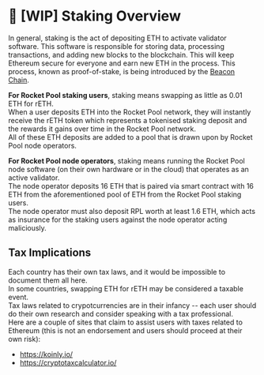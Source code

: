 # :book: [WIP] Staking Overview

In general, staking is the act of depositing ETH to activate validator software.
This software is responsible for storing data, processing transactions, and adding new blocks to the blockchain.
This will keep Ethereum secure for everyone and earn new ETH in the process.
This process, known as proof-of-stake, is being introduced by the [Beacon Chain](https://ethereum.org/en/eth2/beacon-chain/). 

**For Rocket Pool staking users**, staking means swapping as little as 0.01 ETH for rETH.  
When a user deposits ETH into the Rocket Pool network, they will instantly receive the rETH token which represents a tokenised staking deposit and the rewards it gains over time in the Rocket Pool network.  
All of these ETH deposits are added to a pool that is drawn upon by Rocket Pool node operators.

**For Rocket Pool node operators**, staking means running the Rocket Pool node software (on their own hardware or in the cloud) that operates as an active validator.  
The node operator deposits 16 ETH that is paired via smart contract with 16 ETH from the aforementioned pool of ETH from the Rocket Pool staking users.  
The node operator must also deposit RPL worth at least 1.6 ETH, which acts as insurance for the staking users against the node operator acting maliciously.

## Tax Implications

Each country has their own tax laws, and it would be impossible to document them all here.  
In some countries, swapping ETH for rETH may be considered a taxable event.  
Tax laws related to crypotcurrencies are in their infancy -- each user should do their own research and consider speaking with a tax professional.  
Here are a couple of sites that claim to assist users with taxes related to Ethereum (this is not an endorsement and users should proceed at their own risk):
 - https://koinly.io/
 - https://cryptotaxcalculator.io/
